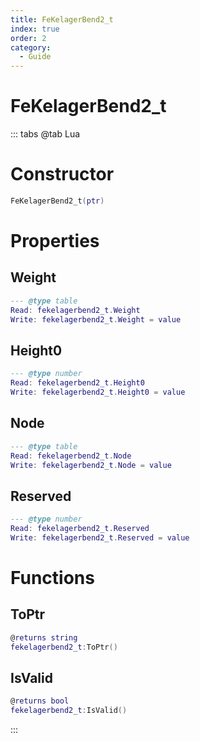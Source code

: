 ```yaml
---
title: FeKelagerBend2_t
index: true
order: 2
category:
  - Guide
---
```


# FeKelagerBend2_t

::: tabs
@tab Lua
# Constructor
```lua
FeKelagerBend2_t(ptr)
```
# Properties
## Weight 
```lua
--- @type table
Read: fekelagerbend2_t.Weight
Write: fekelagerbend2_t.Weight = value
```
## Height0 
```lua
--- @type number
Read: fekelagerbend2_t.Height0
Write: fekelagerbend2_t.Height0 = value
```
## Node 
```lua
--- @type table
Read: fekelagerbend2_t.Node
Write: fekelagerbend2_t.Node = value
```
## Reserved 
```lua
--- @type number
Read: fekelagerbend2_t.Reserved
Write: fekelagerbend2_t.Reserved = value
```
# Functions
## ToPtr
```lua
@returns string
fekelagerbend2_t:ToPtr()
```
## IsValid
```lua
@returns bool
fekelagerbend2_t:IsValid()
```

:::